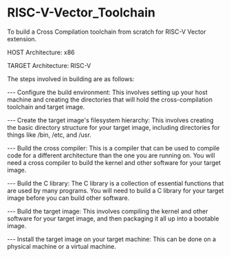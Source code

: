# RISC-V-Vector_Toolchain

To build a Cross Compilation toolchain from scratch for RISC-V Vector extension.

HOST Architecture: x86

TARGET Architecture: RISC-V

The steps involved in building are as follows:

--- Configure the build environment: This involves setting up your host machine and creating the directories that will hold the cross-compilation toolchain and target image.

--- Create the target image's filesystem hierarchy: This involves creating the basic directory structure for your target image, including directories for things like /bin, /etc, and /usr.

--- Build the cross compiler: This is a compiler that can be used to compile code for a different architecture than the one you are running on. You will need a cross compiler to build the kernel and other software 
                              for your target image.

--- Build the C library: The C library is a collection of essential functions that are used by many programs. You will need to build a C library for your target image before you can build other software.

--- Build the target image: This involves compiling the kernel and other software for your target image, and then packaging it all up into a bootable image.

--- Install the target image on your target machine: This can be done on a physical machine or a virtual machine.
